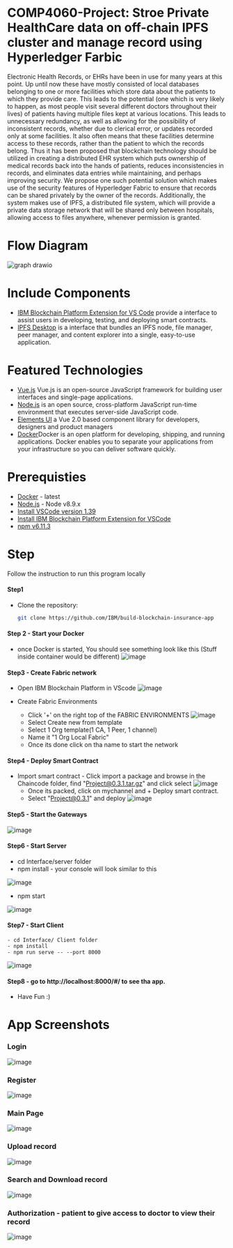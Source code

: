 # COMP4060-Project: Stroe Private HealthCare data on off-chain IPFS cluster and manage record using Hyperledger Farbic 
Electronic Health Records, or EHRs have been in use for many years at this point. Up until now these have mostly consisted of local databases belonging to one or more facilities which store data about the patients to which they provide care. 
This leads to the potential (one which is very likely to happen, as most people visit several different doctors throughout their lives) of patients having multiple files kept at various locations. This leads to unnecessary redundancy, as well as allowing for the possibility of inconsistent records, whether due to clerical error, or updates recorded only at some facilities. 
It also often means that these facilities determine access to these records, rather than the patient to which the records belong. Thus it has been proposed that blockchain technology should be utilized in creating a distributed EHR system which puts ownership of medical records back into the hands of patients, reduces inconsistencies in records, and eliminates data entries while maintaining, and perhaps improving security.
We propose one such potential solution which makes use of the security features of Hyperledger Fabric to ensure that records can be shared privately by the owner of the records. Additionally, the system makes use of IPFS, a distributed file system, which will provide a private data storage network that will be shared only between hospitals, allowing access to files anywhere, whenever permission is granted.

# Flow Diagram
![graph drawio](https://user-images.githubusercontent.com/103357080/209268321-2a2f2b9c-8543-4038-b13e-f2f2ff8f5815.png)

# Include Components
* [IBM Blockchain Platform Extension for VS Code](https://marketplace.visualstudio.com/items?itemName=IBMBlockchain.ibm-blockchain-platform) provide a interface to assist users in developing, testing, and deploying smart contracts.
* [IPFS Desktop](https://docs.ipfs.tech/install/ipfs-desktop) is a interface that bundles an IPFS node, file manager, peer manager, and content explorer into a single, easy-to-use application.

# Featured Technologies
* [Vue.js](https://vuejs.org/) Vue.js is an open-source JavaScript framework for building user interfaces and single-page applications.
* [Node.js](https://nodejs.org) is an open source, cross-platform JavaScript run-time environment that executes server-side JavaScript code.
* [Elements UI](https://element.eleme.io/#/en-US) a Vue 2.0 based component library for developers, designers and product managers
* [Docker](https://www.docker.com/)Docker is an open platform for developing, shipping, and running applications. Docker enables you to separate your applications from your infrastructure so you can deliver software quickly.

# Prerequisties
* [Docker](https://www.docker.com/products) - latest
* [Node.js](https://nodejs.org/en/download/) - Node v8.9.x
* [Install VSCode version 1.39](https://code.visualstudio.com/updates/v1_39)
* [Install IBM Blockchain Platform Extension for VSCode](https://github.com/IBM-Blockchain/blockchain-vscode-extension)
* [npm v6.11.3](https://nodejs.org/en/download/)

# Step
Follow the instruction to run this program locally
#### Step1
* Clone the repository:
  ```bash
  git clone https://github.com/IBM/build-blockchain-insurance-app
  ```
#### Step 2 - Start your Docker
* once Docker is started, You should see something look like this (Stuff inside container would be different)
![image](https://user-images.githubusercontent.com/103357080/209270844-73a47745-3306-409c-b7b0-a3abbc2667f3.png)

#### Step3 - Create Fabric network
* Open IBM Blockchain Platform in VScode
![image](https://user-images.githubusercontent.com/103357080/209270389-22e00d6b-3a15-4395-afcb-ffcdf3a0811f.png)

* Create Fabric Environments
   - Click '+' on the right top of the FABRIC ENVIRONMENTS
![image](https://user-images.githubusercontent.com/103357080/209271189-87bd0dda-a2de-4814-a4d8-d032f80c2069.png)
   - Select Create new from template
   - Select 1 Org template(1 CA, 1 Peer, 1 channel)
   - Name it "1 Org Local Fabric"
   - Once its done click on tha name to start the network
#### Step4 - Deploy Smart Contract
* Import smart contract - Click import a package and browse in the Chaincode folder, find "Project@0.3.1.tar.gz" and click select 
![image](https://user-images.githubusercontent.com/103357080/209270601-8e5b498f-743e-428e-8f46-f0eca05ff6f6.png)   
    - Once its packed, click on mychannel and + Deploy smart contract.
    - Select "Project@0.3.1" and deploy
![image](https://user-images.githubusercontent.com/103357080/209271905-f99265e3-9be6-4069-8bb3-d8af10d7c9fb.png)
#### Step5 - Start the Gateways
![image](https://user-images.githubusercontent.com/103357080/209273193-63a77b53-a4b6-4c8c-899c-61083162eeb0.png)

#### Step6 - Start Server
 - cd  Interface/server folder
 - npm install - your console will look similar to this

![image](https://user-images.githubusercontent.com/103357080/209273591-d1003d34-9622-4be0-a773-b4b1d5a16ce6.png)
 - npm start

![image](https://user-images.githubusercontent.com/103357080/209273647-94e395e4-7d22-4f87-a108-d63c9c02676f.png)

#### Step7 - Start Client
    - cd Interface/ Client folder
    - npm install 
    - npm run serve -- --port 8000
  ![image](https://user-images.githubusercontent.com/103357080/209275372-cafd2703-2b03-4511-8230-1ad8cee2928a.png)

#### Step8 - go to http://localhost:8000/#/ to see tha app. 
* Have Fun :)


# App Screenshots
### Login
![image](https://user-images.githubusercontent.com/103357080/209275882-4956fda6-23e1-43fe-b1f2-5d7935f0c689.png)
### Register
![image](https://user-images.githubusercontent.com/103357080/209275921-7ded9768-f862-4c67-8bb3-cde64fa2fdcd.png)
### Main Page
![image](https://user-images.githubusercontent.com/103357080/209275970-21ccd74c-6707-4094-87e9-0b1da45039ff.png)
### Upload record
![image](https://user-images.githubusercontent.com/103357080/209276020-f7028b47-8bcb-4276-9683-e5538923cc85.png)
### Search and Download record
![image](https://user-images.githubusercontent.com/103357080/209276071-6a09d773-910c-4056-a681-23fa5f91581a.png)
### Authorization - patient to give access to doctor to view their record
![image](https://user-images.githubusercontent.com/103357080/209276124-e042067e-d5d3-410c-aff6-a1443a167bbd.png)

    
